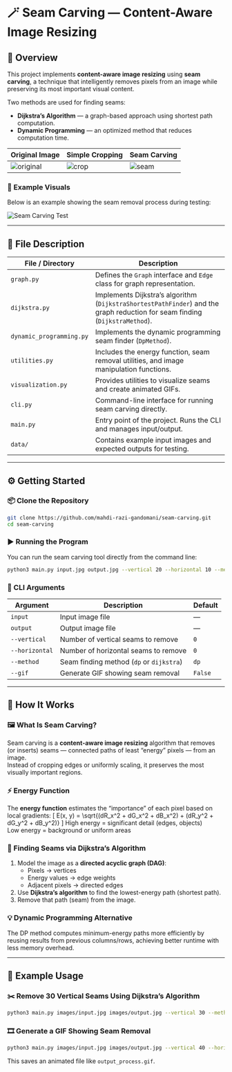 # 🪄 Seam Carving — Content-Aware Image Resizing

## 📘 Overview
This project implements **content-aware image resizing** using **seam carving**, a technique that intelligently removes pixels from an image while preserving its most important visual content.  

Two methods are used for finding seams:
- **Dijkstra’s Algorithm** — a graph-based approach using shortest path computation.  
- **Dynamic Programming** — an optimized method that reduces computation time. 

| Original Image | Simple Cropping | Seam Carving |
|----------------|-----------------|---------------|
| ![original](x) | ![crop](x) | ![seam](x) |

### 🧪 Example Visuals

Below is an example showing the seam removal process during testing:

![Seam Carving Test](x)

---

## 🧩 File Description

| File / Directory | Description |
|------------------|-------------|
| `graph.py` | Defines the `Graph` interface and `Edge` class for graph representation. |
| `dijkstra.py` | Implements Dijkstra’s algorithm (`DijkstraShortestPathFinder`) and the graph reduction for seam finding (`DijkstraMethod`). |
| `dynamic_programming.py` | Implements the dynamic programming seam finder (`DpMethod`). |
| `utilities.py` | Includes the energy function, seam removal utilities, and image manipulation functions. |
| `visualization.py` | Provides utilities to visualize seams and create animated GIFs. |
| `cli.py` | Command-line interface for running seam carving directly. |
| `main.py` | Entry point of the project. Runs the CLI and manages input/output. |
| `data/` | Contains example input images and expected outputs for testing. |

---

## ⚙️ Getting Started

### 📦 Clone the Repository
```bash
git clone https://github.com/mahdi-razi-gandomani/seam-carving.git
cd seam-carving
```

### ▶️ Running the Program
You can run the seam carving tool directly from the command line:

```bash
python3 main.py input.jpg output.jpg --vertical 20 --horizontal 10 --method dp --gif
```

### 🧠 CLI Arguments

| Argument | Description | Default |
|-----------|-------------|----------|
| `input` | Input image file | — |
| `output` | Output image file | — |
| `--vertical` | Number of vertical seams to remove | `0` |
| `--horizontal` | Number of horizontal seams to remove | `0` |
| `--method` | Seam finding method (`dp` or `dijkstra`) | `dp` |
| `--gif` | Generate GIF showing seam removal | `False` |

---

## 🧮 How It Works

### 🖼️ What Is Seam Carving?
Seam carving is a **content-aware image resizing** algorithm that removes (or inserts) seams — connected paths of least “energy” pixels — from an image.  
Instead of cropping edges or uniformly scaling, it preserves the most visually important regions.

### ⚡ Energy Function
The **energy function** estimates the “importance” of each pixel based on local gradients:
\[
E(x, y) = \sqrt{(dR_x^2 + dG_x^2 + dB_x^2) + (dR_y^2 + dG_y^2 + dB_y^2)}
\]
High energy = significant detail (edges, objects)  
Low energy = background or uniform areas

### 🧭 Finding Seams via Dijkstra’s Algorithm
1. Model the image as a **directed acyclic graph (DAG)**:
   - Pixels → vertices  
   - Energy values → edge weights  
   - Adjacent pixels → directed edges
2. Use **Dijkstra’s algorithm** to find the lowest-energy path (shortest path).
3. Remove that path (seam) from the image.

### 💡 Dynamic Programming Alternative
The DP method computes minimum-energy paths more efficiently by reusing results from previous columns/rows, achieving better runtime with less memory overhead.

---

## 🧰 Example Usage

### ✂️ Remove 30 Vertical Seams Using Dijkstra’s Algorithm
```bash
python3 main.py images/input.jpg images/output.jpg --vertical 30 --method dijkstra
```

### 🎞️ Generate a GIF Showing Seam Removal
```bash
python3 main.py images/input.jpg images/output.jpg --vertical 40 --horizontal 20 --gif
```
This saves an animated file like `output_process.gif`.
